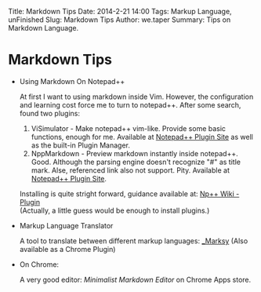 Title: Markdown Tips
Date: 2014-2-21 14:00
Tags: Markup Language, unFinished
Slug: Markdown Tips
Author: we.taper
Summary: Tips on Markdown Language.

Markdown Tips
========

* Using Markdown On Notepad++

	At first I want to using markdown inside Vim. However, the 
	configuration and learning cost force me to turn to notepad++.
	After some search, found two plugins:

	1. ViSimulator - Make notepad++ vim-like.
		Provide some basic functions, enough for me. Available at
		[Notepad++ Plugin Site][np_plugin] as well as the built-in
		Plugin Manager.
	2. NppMarkdown - Preview markdown instantly inside notepad++.
		Good. Although the parsing engine doesn't recognize "\#"
		as title mark. Alse, referenced link also not support. Pity.
		Available at [Notepad++ Plugin Site][np_plugin].  
	
	Installing is quite stright forward, guidance available at: [Np++ Wiki - Plugin][npw_pg]  
	(Actually, a little guess would be enough to install plugins.)  

[np_plugin]:http://sourceforge.net/apps/mediawiki/notepad-plus/index.php?title=Plugin_Central
[npw_pg]:http://sourceforge.net/apps/mediawiki/notepad-plus/index.php?title=Plugin_Central

* Markup Language Translator

	A tool to translate between different markup languages:	[_Marksy](http://marksy.arc90.com/)
	(Also available as a Chrome Plugin)
	
* On Chrome:

	A very good editor: *Minimalist Markdown Editor* on Chrome Apps store.